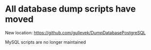 # All database dump scripts have moved

New location:
https://github.com/gullevek/DumpDatabasePostgreSQL

MySQL scripts are no longer maintained
